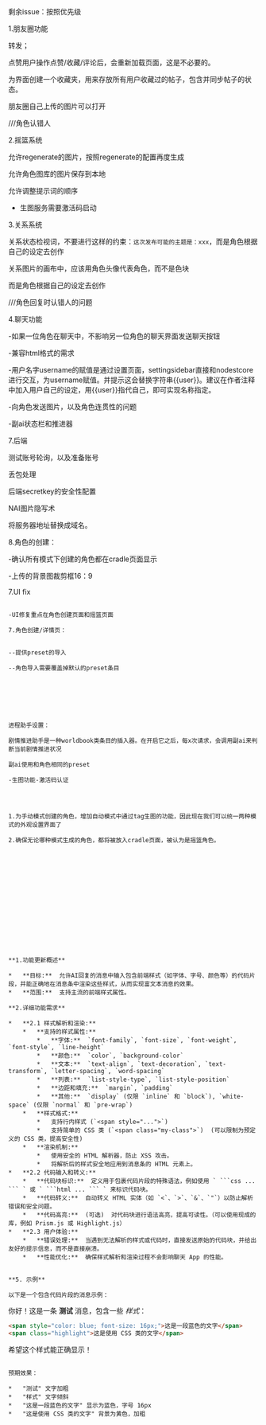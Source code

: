 剩余issue：按照优先级


1.朋友圈功能

转发；

点赞用户操作点赞/收藏/评论后，会重新加载页面，这是不必要的。

为界面创建一个收藏夹，用来存放所有用户收藏过的帖子，包含并同步帖子的状态。

朋友圈自己上传的图片可以打开

///角色认错人


2.摇篮系统


允许regenerate的图片，按照regenerate的配置再度生成

允许角色图库的图片保存到本地

允许调整提示词的顺序



- 生图服务需要激活码启动



3.关系系统


关系状态检视词，不要进行这样的约束：`这次发布可能的主题是：xxx`，而是角色根据自己的设定去创作


关系图片的画布中，应该用角色头像代表角色，而不是色块


而是角色根据自己的设定去创作



///角色回复时认错人的问题

4.聊天功能

-如果一位角色在聊天中，不影响另一位角色的聊天界面发送聊天按钮

-兼容html格式的需求

-用户名字username的赋值是通过设置页面，settingsidebar直接和nodestcore进行交互，为username赋值。并提示这会替换字符串{{user}}。建议在作者注释中加入用户自己的设定，用{{user}}指代自己，即可实现名称指定。

-向角色发送图片，以及角色连贯性的问题

-副ai状态栏和推进器

7.后端

测试账号轮询，以及准备账号

丢包处理

后端secretkey的安全性配置

NAI图片隐写术

将服务器地址替换成域名。


8.角色的创建：

-确认所有模式下创建的角色都在cradle页面显示

-上传的背景图裁剪框16：9

7.UI fix


```

-UI修复重点在角色创建页面和摇篮页面

7.角色创建/详情页：


--提供preset的导入

--角色导入需要覆盖掉默认的preset条目







进程助手设置：

剧情推进助手是一种worldbook类条目的插入器。在开启它之后，每x次请求，会调用副ai来判断当前剧情推进状况

副ai使用和角色相同的preset

-生图功能-激活码认证




1.为手动模式创建的角色，增加自动模式中通过tag生图的功能，因此现在我们可以统一两种模式的外观设置界面了

2.确保无论哪种模式生成的角色，都将被放入cradle页面，被认为是摇篮角色。
















**1.功能更新概述**

*   **目标:**  允许AI回复的消息中输入包含前端样式（如字体、字号、颜色等）的代码片段，并能正确地在消息条中渲染这些样式，从而实现富文本消息的效果。
*   **范围:**  支持主流的前端样式属性。

**2.详细功能需求**

*   **2.1 样式解析和渲染:**
    *   **支持的样式属性:**
        *   **字体:**  `font-family`, `font-size`, `font-weight`, `font-style`, `line-height`
        *   **颜色:**  `color`, `background-color`
        *   **文本:**  `text-align`, `text-decoration`, `text-transform`, `letter-spacing`, `word-spacing`
        *   **列表:**  `list-style-type`, `list-style-position`
        *   **边距和填充:**  `margin`, `padding`
        *   **其他:**  `display` (仅限 `inline` 和 `block`), `white-space` (仅限 `normal` 和 `pre-wrap`)
    *   **样式格式:**
        *   支持行内样式 (`<span style="...">`)
        *   支持简单的 CSS 类 (`<span class="my-class">`)  (可以限制为预定义的 CSS 类，提高安全性)
    *   **渲染机制:**
        *   使用安全的 HTML 解析器，防止 XSS 攻击。
        *   将解析后的样式安全地应用到消息条的 HTML 元素上。
*   **2.2 代码输入和转义:**
    *   **代码块标识:**  定义用于包裹代码片段的特殊语法，例如使用 ` ```css ... ``` ` 或 ` ```html ... ``` ` 来标识代码块。
    *   **代码转义:**  自动转义 HTML 实体（如 `<`、`>`、`&`、`"`）以防止解析错误和安全问题。
    *   **代码高亮:**  (可选)  对代码块进行语法高亮，提高可读性。（可以使用现成的库，例如 Prism.js 或 Highlight.js）
*   **2.3 用户体验:**
    *   **错误处理:**  当遇到无法解析的样式或代码时，直接发送原始的代码块，并给出友好的提示信息，而不是直接崩溃。
    *   **性能优化:**  确保样式解析和渲染过程不会影响聊天 App 的性能。


**5. 示例**

以下是一个包含代码片段的消息示例：

```
你好！这是一条 **测试** 消息，包含一些 *样式*：

```html
<span style="color: blue; font-size: 16px;">这是一段蓝色的文字</span>
<span class="highlight">这是使用 CSS 类的文字</span>
```

<style>
.highlight {
  background-color: yellow;
  font-weight: bold;
}
</style>

希望这个样式能正确显示！
```

预期效果：

*   "测试" 文字加粗
*   "样式" 文字倾斜
*   "这是一段蓝色的文字" 显示为蓝色，字号 16px
*   "这是使用 CSS 类的文字" 背景为黄色，加粗

